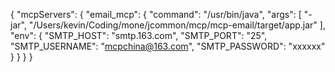 {
  "mcpServers": {
    "email_mcp": {
      "command": "/usr/bin/java",
      "args": [
        "-jar",
        "/Users/kevin/Coding/mone/jcommon/mcp/mcp-email/target/app.jar"
      ],
      "env": {
        "SMTP_HOST": "smtp.163.com",
        "SMTP_PORT": "25",
        "SMTP_USERNAME": "mcpchina@163.com",
        "SMTP_PASSWORD": "xxxxxx"
      }
    }
  }
}